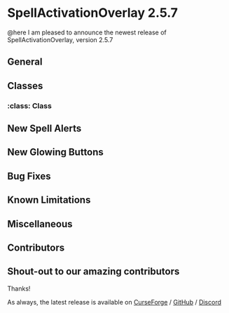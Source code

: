 # SpellActivationOverlay 2.5.7
@here I am pleased to announce the newest release of SpellActivationOverlay, version 2.5.7
## General
## Classes
### :class:  Class
New Spell Alerts
- 
New Glowing Buttons
- 
## Bug Fixes
## Known Limitations
## Miscellaneous
## Contributors
Shout-out to our amazing contributors
- 
Thanks!

As always, the latest release is available on [CurseForge](https://www.curseforge.com/wow/addons/spellactivationoverlay) / [GitHub](https://github.com/ennvina/spellactivationoverlay/releases/latest) / [Discord](https://discord.com/channels/1013194771969355858/1379111832207228938)